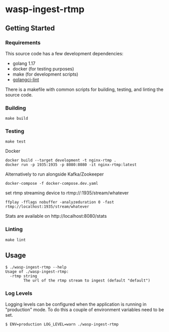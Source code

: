 # wasp-ingest-rtmp

## Getting Started

### Requirements

This source code has a few development dependencies:

- golang 1.17
- docker (for testing purposes)
- make (for development scripts)
- [golangci-lint](https://golangci-lint.run/)

There is a makefile with common scripts for building, testing, and linting the source code.

### Building

```
make build
```

### Testing

```
make test
```

Docker

```
docker build --target development -t nginx-rtmp .
docker run -p 1935:1935 -p 8080:8080 -it nginx-rtmp:latest
```
Alternatively to run alongside Kafka/Zookeeper
```
docker-compose -f docker-compose.dev.yaml
```

set rtmp streaming device to rtmp://<your ip>:1935/stream/whatever

```
ffplay -fflags nobuffer -analyzeduration 0 -fast rtmp://localhost:1935/stream/whatever
```

Stats are available on http://localhost:8080/stats

### Linting

```
make lint
```

## Usage

```
$ ./wasp-ingest-rtmp --help
Usage of ./wasp-ingest-rtmp:
  -rtmp string
    	The url of the rtmp stream to ingest (default "default")
```

### Log Levels

Logging levels can be configured when the application is running in "production" mode. To do this a couple of environment variables need to be set.

```
$ ENV=production LOG_LEVEL=warn ./wasp-ingest-rtmp
```
